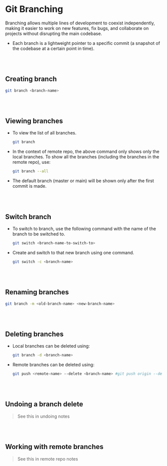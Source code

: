 # Git Branching

Branching allows multiple lines of development to coexist independently, making it easier to work on new features, fix bugs, and collaborate on projects without disrupting the main codebase.

- Each branch is a lightweight pointer to a specific commit (a snapshot of the codebase at a certain point in time).

<br>
<br>

## Creating branch

```bash
git branch <branch-name>
```

<br>
<br>

## Viewing branches

- To view the list of all branches.
  ```bash
  git branch
  ```
- In the context of remote repo, the above command only shows only the local branches. To show all the branches (including the branches in the remote repo), use:

  ```bash
  git branch --all
  ```

* The default branch (master or main) will be shown only after the first commit is made.

<br>
<br>

## Switch branch

- To switch to branch, use the following command with the name of the branch to be switched to.

  ```bash
  git switch <branch-name-to-switch-to>
  ```

- Create and switch to that new branch using one command.

  ```bash
  git switch -c <branch-name>
  ```

<br>
<br>

## Renaming branches

```bash
git branch -m <old-branch-name> <new-branch-name>
```

<br>
<br>

## Deleting branches

- Local branches can be deleted using:

  ```bash
  git branch -d <branch-name>
  ```

- Remote branches can be deleted using:

  ```bash
  git push <remote-name> --delete <branch-name> #git push origin --delete bugfix1.2
  ```

<br>
<br>

## Undoing a branch delete

> See this in undoing notes

<br>
<br>

## Working with remote branches

> See this in remote repo notes

<br>
<br>
